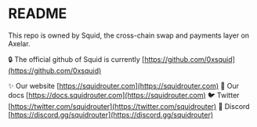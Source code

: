 # README
This repo is owned by Squid, the cross-chain swap and payments layer on Axelar.

🔒 The official github of Squid is currently [https://github.com/0xsquid](https://github.com/0xsquid)

✨ Our website [https://squidrouter.com](https://squidrouter.com)
📄 Our docs [https://docs.squidrouter.com](https://squidrouter.com)
🐦 Twitter [https://twitter.com/squidrouter](https://twitter.com/squidrouter)
🤖 Discord [https://discord.gg/squidrouter](https://discord.gg/squidrouter)
